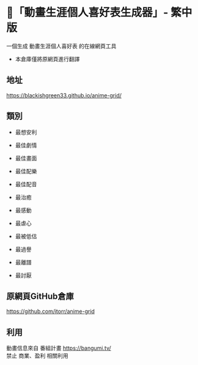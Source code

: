 # 🤖「動畫生涯個人喜好表生成器」- 繁中版
一個生成 動畫生涯個人喜好表 的在線網頁工具
* 本倉庫僅將原網頁進行翻譯

## 地址
https://blackishgreen33.github.io/anime-grid/

## 類別
* 最想安利

* 最佳劇情

* 最佳畫面

* 最佳配樂

* 最佳配音

* 最治癒

* 最感動

* 最虐心

* 最被低估

* 最過譽

* 最離譜

* 最討厭

## 原網頁GitHub倉庫
https://github.com/itorr/anime-grid

## 利用
動畫信息來自 番組計畫 https://bangumi.tv/  
禁止 商業、盈利 相關利用
